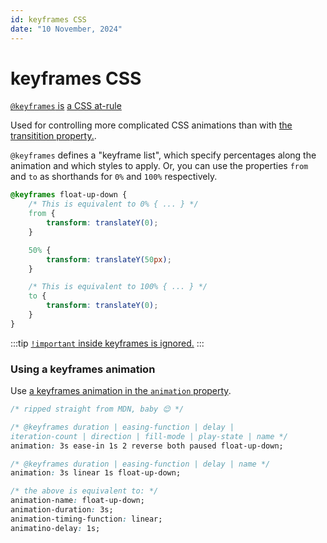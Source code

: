```yaml
---
id: keyframes CSS
date: "10 November, 2024"
---
```


# keyframes CSS

[`@keyframes` is](https://developer.mozilla.org/en-US/docs/Web/CSS/@keyframes) [a CSS at-rule](https://developer.mozilla.org/en-US/docs/Web/CSS/At-rule)

Used for controlling more complicated CSS animations than with [the transitition property.](https://developer.mozilla.org/en-US/docs/Web/CSS/transition).

`@keyframes` defines a "keyframe list", which specify percentages along the animation and which styles to apply.
Or, you can use the properties `from` and `to` as shorthands for `0%` and `100%` respectively.

```css
@keyframes float-up-down {
    /* This is equivalent to 0% { ... } */
    from {
        transform: translateY(0);
    }

    50% {
        transform: translateY(50px);
    }

    /* This is equivalent to 100% { ... } */
    to {
        transform: translateY(0);
    }
}
```

:::tip
[`!important` inside keyframes is ignored.](https://developer.mozilla.org/en-US/docs/Web/CSS/@keyframes#!important_in_a_keyframe)
:::

### Using a keyframes animation

Use [a keyframes animation in the `animation` property](https://developer.mozilla.org/en-US/docs/Web/CSS/animation).

```css
/* ripped straight from MDN, baby 😌 */

/* @keyframes duration | easing-function | delay |
iteration-count | direction | fill-mode | play-state | name */
animation: 3s ease-in 1s 2 reverse both paused float-up-down;

/* @keyframes duration | easing-function | delay | name */
animation: 3s linear 1s float-up-down;

/* the above is equivalent to: */
animation-name: float-up-down;
animation-duration: 3s;
animation-timing-function: linear;
animatino-delay: 1s;
```


